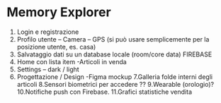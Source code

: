 # Memory Explorer

1. Login e registrazione
2. Profilo utente
– Camera
– GPS (si può usare semplicemente per la posizione utente, es. casa)
3. Salvataggio dati su un database locale (room/core data) FIREBASE
4. Home con lista item
-Articoli in venda
5. Settings
– dark / light
6. Progettazione / Design
-Figma mockup
7.Galleria folde interni degli articoli
8.Sensori biometrici per accedere ??
9.Wearable (orologio)?
10.Notifiche push con Firebase.
11.Grafici statistiche vendita
